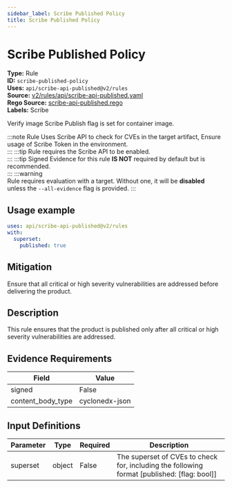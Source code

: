 ```yaml
---
sidebar_label: Scribe Published Policy
title: Scribe Published Policy
---  
```

# Scribe Published Policy  
**Type:** Rule  
**ID:** `scribe-published-policy`  
**Uses:** `api/scribe-api-published@v2/rules`  
**Source:** [v2/rules/api/scribe-api-published.yaml](https://github.com/scribe-public/sample-policies/blob/main/v2/rules/api/scribe-api-published.yaml)  
**Rego Source:** [scribe-api-published.rego](https://github.com/scribe-public/sample-policies/blob/main/v2/rules/api/scribe-api-published.rego)  
**Labels:** Scribe  

Verify image Scribe Publish flag is set for container image.

:::note 
Rule Uses Scribe API to check for CVEs in the target artifact, Ensure usage of Scribe Token in the environment.  
::: 
:::tip 
Rule requires the Scribe API to be enabled.  
::: 
:::tip 
Signed Evidence for this rule **IS NOT** required by default but is recommended.  
::: 
:::warning  
Rule requires evaluation with a target. Without one, it will be **disabled** unless the `--all-evidence` flag is provided.
::: 

## Usage example

```yaml
uses: api/scribe-api-published@v2/rules
with:
  superset:
    published: true
```

## Mitigation  
Ensure that all critical or high severity vulnerabilities are addressed before delivering the product.


## Description  
This rule ensures that the product is published only after all critical or high severity vulnerabilities are addressed.


## Evidence Requirements  
| Field | Value |
|-------|-------|
| signed | False |
| content_body_type | cyclonedx-json |

## Input Definitions  
| Parameter | Type | Required | Description |
|-----------|------|----------|-------------|
| superset | object | False | The superset of CVEs to check for, including the following format [published: [flag: bool]] |

